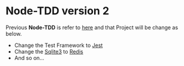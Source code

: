 # Node-TDD version 2
Previous **Node-TDD** is refer to [here](https://github.com/hun-a/node-tdd/blob/master/package.json) and that Project will be change as below.

- Change the Test Framework to [Jest](https://facebook.github.io/jest/)
- Change the [Sqlite3](https://www.sqlite.org/index.html) to [Redis](https://redis.io/)
- And so on...
